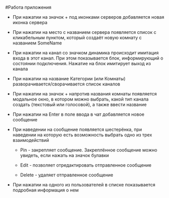 #Работа приложения  
 
- При нажатии на значок + под иконками серверов добавляется новая иконка сервера 

- При нажатии на место с названием сервера появляется список с кликабельным пунктом, который создаёт новую комнату с названием SomeName 

- При нажатии на канал со значком динамика происходит имитация входа в этот канал. При этом показывается блок, информирующий о состоянии подключения. Нажатие на блок имитирует выход из канала 

- При нажатии на название Категории (или Комнаты) разворачивается/сворачивается список каналов 

- При нажатии на значок + напротив названия комнаты появляется модальное окно, в котором можно выбрать, какой тип канала создать (текстовый или голосовой), а также ввести название 

- При нажатии на Enter в поле ввода в чат добавляется новое сообщение 

- При наведении на сообщение появляется шестерёнка, при наведении на которую есть возможность выбрать одно из трех взаимодействий 

  - Pin - закрепляет сообщение. Закреплённое сообщение можно увидеть, если нажать на значок булавки 

  - Edit - позволяет отредактировать отправленное сообщение  

  - Delete - удаляет отправленное сообщение 

- При нажатии на одного из пользователей в списке показывается подробная информация о нем 

 
